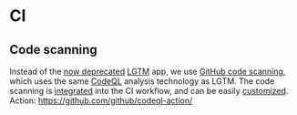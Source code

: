 # CI

## Code scanning
Instead of the [now deprecated](https://github.blog/2022-08-15-the-next-step-for-lgtm-com-github-code-scanning/)
[LGTM](https://github.com/apps/lgtm-com) app, we use [GitHub code scanning](https://docs.github.com/en/code-security/code-scanning),
which uses the same [CodeQL](https://docs.github.com/en/code-security/code-scanning/automatically-scanning-your-code-for-vulnerabilities-and-errors/about-code-scanning-with-codeql)
analysis technology as LGTM.
The code scanning is [integrated](https://docs.github.com/en/code-security/code-scanning/automatically-scanning-your-code-for-vulnerabilities-and-errors/configuring-code-scanning-for-a-repository)
into the CI workflow, and can be easily [customized](https://docs.github.com/en/code-security/code-scanning/automatically-scanning-your-code-for-vulnerabilities-and-errors/customizing-code-scanning).
Action: https://github.com/github/codeql-action/
